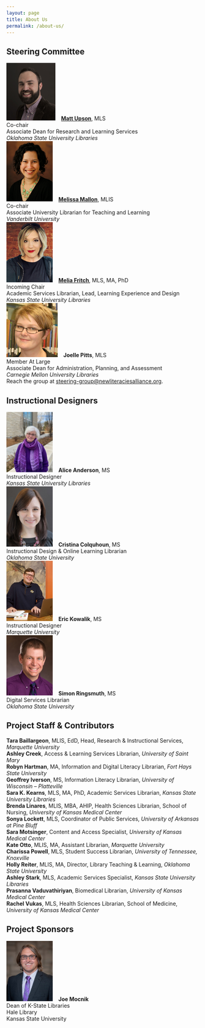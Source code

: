 ```yaml
---
layout: page
title: About Us
permalink: /about-us/
---
```


<div class="entry-content" itemprop="articleBody">
    <div class="title">
        <h2>Steering Committee</h2>
    </div>
    <div class="contentbox">
        <div class="grid-container">
            <div class="grid-row1col1"><img decoding="async" style="width: 128px; height: 150px; margin-right: 15px;" src="/assets/images/Upson__Matt.png" alt="Matt Upson"><b><a href="mailto:matthew.upson@okstate.edu">Matt Upson</a></b>, MLS<br>
                Co-chair<br>
                Associate Dean for Research and Learning Services<br>
                <em>Oklahoma State University Libraries</em>
            </div>
            <div class="grid-row1col2"><img decoding="async" style="width: 121px; height: 157px; margin-right: 15px;" src="/assets/images/Mallon_Melissa.png" alt="Melissa Mallon"><b><a href="mailto:melissa.mallon@vanderbilt.edu">Melissa Mallon</a></b>, MLIS<br>
                Co-chair<br>
                Associate University Librarian for Teaching and Learning<br>
                <em>Vanderbilt University</em>
            </div>
            <div class="grid-row2col1"><img decoding="async" style="width: 121px; height: 157px; margin-right: 15px;" src="/assets/images/Melia_Fritch290x375.jpg" alt="Melia Fritch"><b><a href="mailto:melia@ksu.edu">Melia Fritch</a></b>, MLS, MA, PhD<br>
                Incoming Chair<br>
                Academic Services Librarian, Lead, Learning Experience and Design<br>
                <em>Kansas State University Libraries</em>
            </div>
            <div class="grid-row2col2"><img decoding="async" style="width: 134px; height: 141px; margin-right: 15px;" src="/assets/images/Joelle-Pitts.jpg" alt="Joelle Pitts"><b>Joelle Pitts</b>, MLS<br>
                Member At Large<br>
                Associate Dean for Administration, Planning, and Assessment<br>
                <em>Carnegie Mellon University Libraries</em>
            </div>
            <div>Reach the group at <a href="mailto:steering-group@newliteraciesalliance.org">steering-group@newliteraciesalliance.org</a>.</div>
        </div>
    </div>
    <div class="title">
        <h2>Instructional Designers</h2>
    </div>
    <div class="contentbox">
        <div class="grid-container">
            <div class="grid-row1col1"><img decoding="async" style="width: 121px; height: 157px; margin-right: 15px;" src="/assets/images/alice_anderson.jpg" alt="Alice Anderson"><b>Alice Anderson</b>, MS<br>
                Instructional Designer<br>
                <em>Kansas State University Libraries</em>
            </div>
            <div class="grid-row1col2"><img decoding="async" style="width: 121px; height: 157px; margin-right: 15px;" src="/assets/images/Cristina_Colquhoun.jpg" alt="Cristina Colquhoun"><b>Cristina Colquhoun</b>, MS<br>
                Instructional Design &amp; Online Learning Librarian<br>
                <em>Oklahoma State University</em>
            </div>
            <div class="grid-row2col1"><img decoding="async" style="width: 121px; height: 157px; margin-right: 15px;" src="/assets/images/eric_kowalik.jpg" alt="Eric Kowalik"><b>Eric Kowalik</b>, MS<br>
                Instructional Designer<br>
                <em>Marquette University</em>
            </div>
            <div class="grid-row2col2"><img decoding="async" style="width: 121px; height: 157px; margin-right: 15px;" src="/assets/images/Simon_Ringsmuth.jpg" alt="Simon Ringsmuth"><b>Simon Ringsmuth</b>, MS<br>
                Digital Services Librarian<br>
                <em>Oklahoma State University</em>
            </div>
        </div>
    </div>
    <div class="title">
        <h2>Project Staff &amp; Contributors</h2>
    </div>
    <div class="contentbox">
        <p class="spacedout"><b>Tara Baillargeon</b>, MLIS, EdD, Head, Research &amp; Instructional Services, <em>Marquette University</em><br>
            <b>Ashley Creek</b>, Access &amp; Learning Services Librarian, <em>University of Saint Mary</em><br>
            <b>Robyn Hartman</b>, MA, Information and Digital Literacy Librarian, <em>Fort Hays State University</em><br>
            <b>Geoffrey Iverson</b>, MS, Information Literacy Librarian, <em>University of Wisconsin – Platteville</em><br>
            <b>Sara K. Kearns</b>, MLS, MA, PhD, Academic Services Librarian, <em>Kansas State University Libraries</em><br>
            <b>Brenda Linares</b>, MLIS, MBA, AHIP, Health Sciences Librarian, School of Nursing, <em>University of Kansas Medical Center</em><br>
            <b>Sonya Lockett</b>, MLS, Coordinator of Public Services, <em>University of Arkansas at Pine Bluff</em><br>
            <b>Sara Motsinger</b>, Content and Access Specialist, <em>University of Kansas Medical Center</em><br>
            <b>Kate Otto</b>, MLIS, MA, Assistant Librarian, <em>Marquette University</em><br>
            <b>Charissa Powell</b>, MLS, Student Success Librarian, <em>University of Tennessee, Knoxville</em><br>
            <b>Holly Reiter</b>, MLIS, MA, Director, Library Teaching &amp; Learning, <em>Oklahoma State University</em><br>
            <b>Ashley Stark</b>, MLS, Academic Services Specialist, <em>Kansas State University Libraries</em><br>
            <b>Prasanna Vaduvathiriyan</b>, Biomedical Librarian, <em>University of Kansas Medical Center</em><br>
            <b>Rachel Vukas</b>, MLS, Health Sciences Librarian, School of Medicine, <em>University of Kansas Medical Center</em>
        </p>
    </div>
    <div class="title">
        <h2>Project Sponsors</h2>
    </div>
    <div class="contentbox">
        <div class="grid-container">
            <div class="grid-row1col1"><img decoding="async" style="width: 121px; height: 157px; margin-right: 15px;" src="/assets/images/joe_mocnik.jpg" alt="Joe Mocnik"><b>Joe Mocnik</b><br>
                Dean of K-State Libraries<br>
                Hale Library<br>
                Kansas State University
            </div>
        </div>
    </div>
</div>
